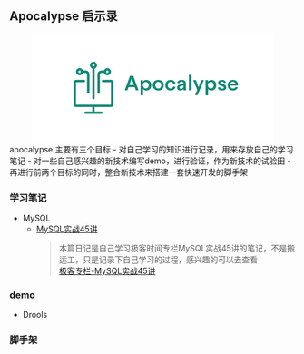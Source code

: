 Apocalypse 启示录
-
<div align="center">
  <img src="docs/other/logo.png"/>
</div>
apocalypse 主要有三个目标
- 对自己学习的知识进行记录，用来存放自己的学习笔记
- 对一些自己感兴趣的新技术编写demo，进行验证，作为新技术的试验田
- 再进行前两个目标的同时，整合新技术来搭建一套快速开发的脚手架  

### 学习笔记
- MySQL
    - [MySQL实战45讲](docs/note/mysql45.md)  
      > 本篇日记是自己学习极客时间专栏MySQL实战45讲的笔记，不是搬运工，只是记录下自己学习的过程，感兴趣的可以去查看  
        [极客专栏-MySQL实战45讲](https://time.geekbang.org/column/intro/139)
### demo
- Drools
### 脚手架
